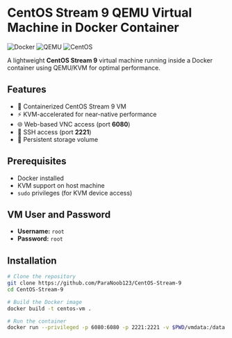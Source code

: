 # CentOS Stream 9 QEMU Virtual Machine in Docker Container

![Docker](https://img.shields.io/badge/Docker-2CA5E0?style=for-the-badge&logo=docker&logoColor=white)
![QEMU](https://img.shields.io/badge/QEMU-FF6600?style=for-the-badge&logo=qemu&logoColor=white)
![CentOS](https://img.shields.io/badge/CentOS-002260?style=for-the-badge&logo=centos&logoColor=white)

A lightweight **CentOS Stream 9** virtual machine running inside a Docker container using QEMU/KVM for optimal performance.

## Features

- 🐳 Containerized CentOS Stream 9 VM  
- ⚡ KVM-accelerated for near-native performance  
- 🌐 Web-based VNC access (port **6080**)  
- 🔑 SSH access (port **2221**)  
- 💾 Persistent storage volume  

## Prerequisites

- Docker installed  
- KVM support on host machine  
- `sudo` privileges (for KVM device access)  

## VM User and Password

- **Username:** `root`  
- **Password:** `root`  

## Installation

```bash
# Clone the repository
git clone https://github.com/ParaNoob123/CentOS-Stream-9
cd CentOS-Stream-9

# Build the Docker image
docker build -t centos-vm .

# Run the container
docker run --privileged -p 6080:6080 -p 2221:2221 -v $PWD/vmdata:/data centos-vm
